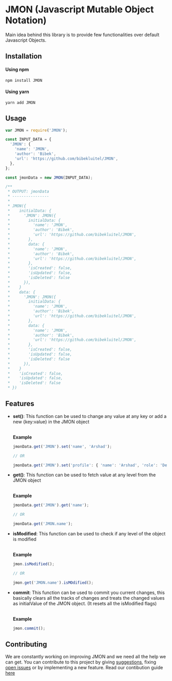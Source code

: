 # JMON (Javascript Mutable Object Notation)

Main idea behind this library is to provide few functionalities over default Javascript Objects.

## Installation

#### Using npm
```
npm install JMON
```

#### Using yarn
```
yarn add JMON
```

## Usage

```javascript
var JMON = require('JMON');

const INPUT_DATA = {
  'JMON': {
    'name': 'JMON',
    'author': 'Bibek',
    'url': 'https://github.com/bibekluitel/JMON',
  },
};

const jmonData = new JMON(INPUT_DATA);

/**
 * OUTPUT: jmonData
 * ----------------
 * 
 * JMON({
 *    initialData: {
 *      'JMON': JMON({
 *        initialData: {
 *          'name': 'JMON',
 *          'author': 'Bibek',
 *          'url': 'https://github.com/bibekluitel/JMON',
 *        },
 *        data: {
 *          'name': 'JMON',
 *          'author': 'Bibek',
 *          'url': 'https://github.com/bibekluitel/JMON',
 *        },
 *        'isCreated': false,
 *        'isUpdated': false,
 *        'isDeleted': false
 *      }),
 *    }
 *    data: {
 *      'JMON': JMON({
 *        initialData: {
 *          'name': 'JMON',
 *          'author': 'Bibek',
 *          'url': 'https://github.com/bibekluitel/JMON',
 *        },
 *        data: {
 *          'name': 'JMON',
 *          'author': 'Bibek',
 *          'url': 'https://github.com/bibekluitel/JMON',
 *        },
 *        'isCreated': false,
 *        'isUpdated': false,
 *        'isDeleted': false
 *      }),
 *    }
 *    'isCreated': false,
 *    'isUpdated': false,
 *    'isDeleted': false
 * })
```

## Features

- **set()**: This function can be used to change any value at any key or add a new {key:value} in the JMON object

  <br/><b>Example</b><br/>

  ```javascript
  jmonData.get('JMON').set('name', 'Arshad');

  // OR

  jmonData.get('JMON').set('profile': { 'name': 'Arshad', 'role': 'Developer' });
  ```

- **get()**: This function can be used to fetch value at any level from the JMON object

  <br/><b>Example</b><br/>

  ```javascript
  jmonData.get('JMON').get('name');

  // OR 

  jmonData.get('JMON.name');
  ```

- **isModified**: This function can be used to check if any level of the object is modified

  <br/><b>Example</b><br/>

  ```javascript
  jmon.isModified();

  // OR

  jmon.get('JMON.name').isMOdified();
  ```

- **commit**: This function can be used to commit you current changes, this basically clears all the tracks of changes and treats the changed values as initialValue of the JMON object. (It resets all the isModified flags)

  <br/><b>Example</b>
  
  ```javascript
  jmon.commit();
  ```

## Contributing

We are constantly working on improving JMON and we need all the help we can get. 
You can contribute to this project by giving [suggestions](https://github.com/bibekluitel/JMON/issues/new?assignees=&labels=&template=custom.md&title=), fixing [open issues](https://github.com/bibekluitel/JMON/issues) or by implementing a new feature. Read our contibution guide [here](https://github.com/bibekluitel/JMON/CONTIRBUTING.md)